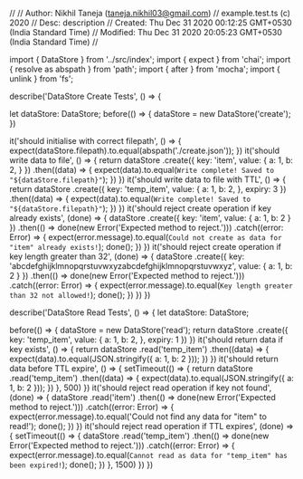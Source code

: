 //
// Author: Nikhil Taneja (taneja.nikhil03@gmail.com)
// example.test.ts (c) 2020
// Desc: description
// Created:  Thu Dec 31 2020 00:12:25 GMT+0530 (India Standard Time)
// Modified: Thu Dec 31 2020 20:05:23 GMT+0530 (India Standard Time)
//

import { DataStore } from '../src/index';
import { expect } from 'chai';
import { resolve as abspath } from 'path';
import { after } from 'mocha';
import { unlink } from 'fs';

describe('DataStore Create Tests', () => {

  let dataStore: DataStore;
  before(() => {
    dataStore = new DataStore('create');
  })

  it('should initialise with correct filepath', () => {
    expect(dataStore.filepath).to.equal(abspath('./create.json'));
  })
  it('should write data to file', () => {
    return dataStore
      .create({
        key: 'item',
        value: {
          a: 1,
          b: 2,
        }
      })
      .then((data) => {
        expect(data).to.equal(`Write complete! Saved to "${dataStore.filepath}"`);
      })
  })
  it('should write data to file with TTL', () => {
    return dataStore
      .create({
        key: 'temp_item',
        value: {
          a: 1,
          b: 2,
        },
        expiry: 3
      })
      .then((data) => {
        expect(data).to.equal(`Write complete! Saved to "${dataStore.filepath}"`);
      })
  })
  it('should reject create operation if key already exists', (done) => {
    dataStore
      .create({
        key: 'item',
        value: {
          a: 1,
          b: 2
        }
      })
      .then(() => done(new Error('Expected method to reject.')))
      .catch((error: Error) => {
        expect(error.message).to.equal(`Could not create as data for "item" already exists!`);
        done();
      })
  })
  it('should reject create operation if key length greater than 32', (done) => {
    dataStore
      .create({
        key: 'abcdefghijklmnopqrstuvwxyzabcdefghijklmnopqrstuvwxyz',
        value: {
          a: 1,
          b: 2
        }
      })
      .then(() => done(new Error('Expected method to reject.')))
      .catch((error: Error) => {
        expect(error.message).to.equal(`Key length greater than 32 not allowed!`);
        done();
      })
  })
})

describe('DataStore Read Tests', () => {
  let dataStore: DataStore;

  before(() => {
    dataStore = new DataStore('read');
    return dataStore
      .create({
        key: 'temp_item',
        value: {
          a: 1,
          b: 2,
        },
        expiry: 1
      })
  })
  it('should return data if key exists', () => {
    return dataStore
      .read('temp_item')
      .then((data) => {
        expect(data).to.equal(JSON.stringify({ a: 1, b: 2 }));
      })
  })
  it('should return data before TTL expire', () => {
    setTimeout(() => {
      return dataStore
        .read('temp_item')
        .then((data) => {
          expect(data).to.equal(JSON.stringify({ a: 1, b: 2 }));
        })
    }, 500)
  })
  it('should reject read operation if key not found', (done) => {
    dataStore
    .read('item')
    .then(() => done(new Error('Expected method to reject.')))
    .catch((error: Error) => {
      expect(error.message).to.equal('Could not find any data for "item" to read!');
      done();
    })
  })
  it('should reject read operation if TTL expires', (done) => {
    setTimeout(() => {
      dataStore
        .read('temp_item')
        .then(() => done(new Error('Expected method to reject.')))
        .catch((error: Error) => {
          expect(error.message).to.equal(`Cannot read as data for "temp_item" has been expired!`);
          done();
        })
    }, 1500)
  })
})